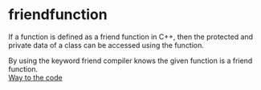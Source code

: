 # friendfunction
If a function is defined as a friend function in C++, then the protected and private data of a class can be accessed using the function.

By using the keyword friend compiler knows the given function is a friend function.<br/>
[Way to the code](https://github.com/ASTHA193/friendfunction/commit/a6ea84713bf93292f360e65d99c3b411836ff5aa)
